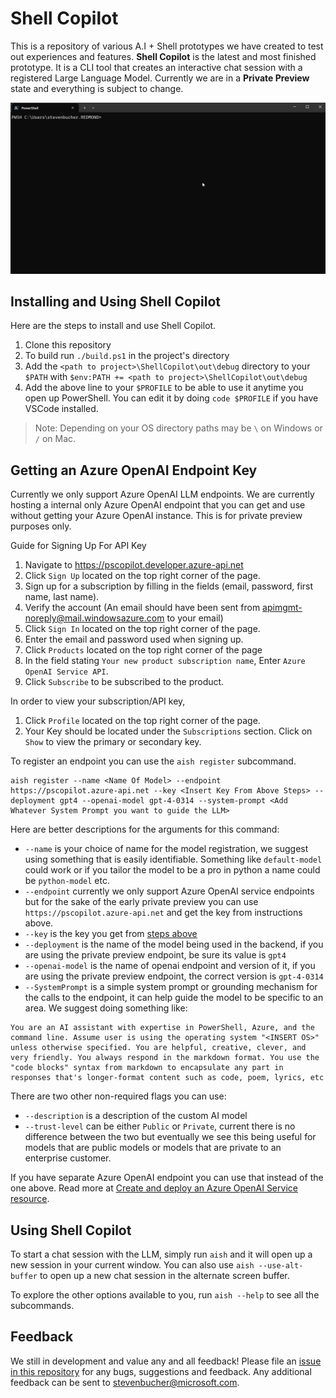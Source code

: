 # Shell Copilot

This is a repository of various A.I + Shell prototypes we have created to test out experiences and
features. **Shell Copilot** is the latest and most finished prototype. It is a CLI tool that creates
an interactive chat session with a registered Large Language Model. Currently we are in a **Private Preview** state and everything is subject to change.

![GIF showing demo of Shell Copilot](./docs/media/ShellCopilotDemo.gif)

## Installing and Using Shell Copilot

Here are the steps to install and use Shell Copilot.
1. Clone this repository
2. To build run `./build.ps1` in the project's directory
3. Add the `<path to project>\ShellCopilot\out\debug` directory to your `$PATH` with `$env:PATH += <path to project>\ShellCopilot\out\debug`
4. Add the above line to your `$PROFILE` to be able to use it anytime you open up PowerShell. You can edit it by doing `code $PROFILE` if you have VSCode installed.

> Note: Depending on your OS directory paths may be `\` on Windows or `/` on Mac.

## Getting an Azure OpenAI Endpoint Key

Currently we only support Azure OpenAI LLM endpoints. We are currently hosting a internal only Azure
OpenAI endpoint that you can get and use without getting your Azure OpenAI instance. This is for private preview purposes only.

Guide for Signing Up For API Key
1.  Navigate to <https://pscopilot.developer.azure-api.net>
2.  Click `Sign Up` located on the top right corner of the page.
3.  Sign up for a subscription by filling in the fields (email, password, first name, last name).
4.  Verify the account (An email should have been sent from
    <apimgmt-noreply@mail.windowsazure.com> to your email)
5.  Click `Sign In` located on the top right corner of the page.
6.  Enter the email and password used when signing up.
7.  Click `Products` located on the top right corner of the page
8.  In the field stating `Your new product subscription name`, Enter `Azure OpenAI Service API`.
9.  Click `Subscribe` to be subscribed to the product.

In order to view your subscription/API key,
1.  Click `Profile` located on the top right corner of the page.
2.  Your Key should be located under the `Subscriptions` section. Click on `Show` to view the
    primary or secondary key.

To register an endpoint you can use the `aish register` subcommand.

```console
aish register --name <Name Of Model> --endpoint https://pscopilot.azure-api.net --key <Insert Key From Above Steps> --deployment gpt4 --openai-model gpt-4-0314 --system-prompt <Add Whatever System Prompt you want to guide the LLM>
```
Here are better descriptions for the arguments for this command:
- `--name` is your choice of name for the model registration, we suggest using something that is easily identifiable. Something like `default-model` could work or if you tailor the model to be a pro in python a name could be `python-model` etc. 
- `--endpoint` currently we only support Azure OpenAI service endpoints but for the sake of the early private preview you can use `https://pscopilot.azure-api.net` and get the key from instructions above.
- `--key` is the key you get from [steps above](#Getting-an-Azure-OpenAI-Endpoint-key)
- `--deployment` is the name of the model being used in the backend, if you are using the private preview endpoint, be sure its value is `gpt4`
- `--openai-model` is the name of openai endpoint and version of it,  if you are using the private preview endpoint, the correct version is `gpt-4-0314`
- `--SystemPrompt` is a simple system prompt or grounding mechanism for the calls to the endpoint, it can help guide the model to be specific to an area. We suggest doing something like:

```
You are an AI assistant with expertise in PowerShell, Azure, and the command line. Assume user is using the operating system "<INSERT OS>" unless otherwise specified. You are helpful, creative, clever, and very friendly. You always respond in the markdown format. You use the "code blocks" syntax from markdown to encapsulate any part in responses that's longer-format content such as code, poem, lyrics, etc
```

There are two other non-required flags you can use:
- `--description` is a description of the custom AI model
- `--trust-level` can be either `Public` or `Private`, current there is no difference between the two but eventually we see this being useful for models that are public models or models that are private to an enterprise customer.

If you have separate Azure OpenAI endpoint you can use that instead of the one above. Read more at
[Create and deploy an Azure OpenAI Service resource](https://learn.microsoft.com/en-us/azure/ai-services/openai/how-to/create-resource?pivots=ps).

## Using Shell Copilot

To start a chat session with the LLM, simply run `aish` and it will open up a new session in your current window. You can also use `aish --use-alt-buffer` to open up a new chat session in the alternate screen buffer. 

To explore the other options available to you, run `aish --help` to see all the subcommands.

## Feedback

We still in development and value any and all feedback! Please file an [issue in this repository](https://github.com/PowerShell/ShellCopilot/issues) for
any bugs, suggestions and feedback. Any additional feedback can be sent to
stevenbucher@microsoft.com.
